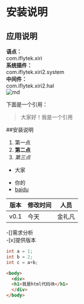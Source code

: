 # 安装说明
## 应用说明
**语点：**  
com.iflytek.xiri  
**系统插件：**  
com.iflytek.xiri2.system  
**中间件：**  
com.iflytek.xiri2.hal  
![md](https://gss2.bdstatic.com/9fo3dSag_xI4khGkpoWK1HF6hhy/baike/w%3D268%3Bg%3D0/sign=79cf53f2074f78f0800b9df5410a6d68/00e93901213fb80ef9ceac7132d12f2eb938947d.jpg)


下面是一个引用：
>大家好！我是一个引用  

##安装说明
1. 第一点
2. **第二点**
3. *第三点*
- 大家
+ 你的
+ [baidu](https://www.baidu.com/)  
  
  
版本|修改时间|人员  
--|--|--  
v0.1|今天|金礼凡



-[]需求分析  
-[x]提供版本

``` c++
int a = 1;
int b = 2;
int c = a+b;
```

``` html
<body>
  <div>
  <h1>我是html代码块</h1>
  </div>
</body>
```

